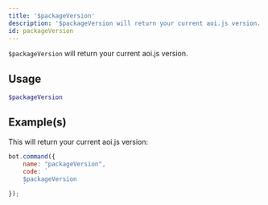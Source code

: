```yaml
---
title: '$packageVersion'
description: '$packageVersion will return your current aoi.js version.'
id: packageVersion
---
```


`$packageVersion` will return your current aoi.js version.

## Usage

```php
$packageVersion
```

## Example(s)

This will return your current aoi.js version:

```javascript
bot.command({
    name: "packageVersion",
    code: `
    $packageVersion
    `
});
```